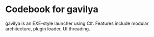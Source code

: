 # Codebook for gavilya

gavilya is an EXE-style launcher using C#. Features include modular architecture, plugin loader, UI threading.